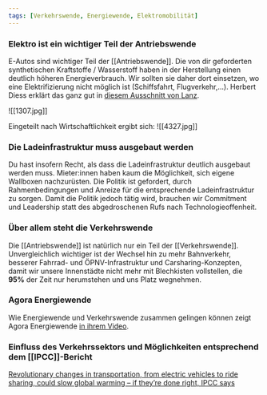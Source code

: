 ```yaml
---
tags: [Verkehrswende, Energiewende, Elektromobilität]
---
```

### Elektro ist ein wichtiger Teil der Antriebswende
E-Autos sind wichtiger Teil der [[Antriebswende]]. Die von dir geforderten synthetischen Kraftstoffe / Wasserstoff haben in der Herstellung einen deutlich höheren Energieverbrauch. Wir sollten sie daher dort einsetzen, wo eine Elektrifizierung nicht möglich ist (Schiffsfahrt, Flugverkehr,...). Herbert Diess erklärt das ganz gut in [diesem Ausschnitt von Lanz](https://twitter.com/NurderK/status/1420516148446105604?ref_src=twsrc%5Etfw%7Ctwcamp%5Etweetembed%7Ctwterm%5E1420516148446105604%7Ctwgr%5E%7Ctwcon%5Es1_&ref_url=https%3A%2F%2Fwww.mobiflip.de%2Fshortnews%2Fvolkswagen-herbert-diess-zerstoert-wasserstoff-argument%2F).

  ![[1307.jpg]]

Eingeteilt nach Wirtschaftlichkeit ergibt sich:
![[4327.jpg]]


### Die Ladeinfrastruktur muss ausgebaut werden
Du hast insofern Recht, als dass die Ladeinfrastruktur deutlich ausgebaut werden muss. Mieter:innen haben kaum die Möglichkeit, sich eigene Wallboxen nachzurüsten. Die Politik ist gefordert, durch Rahmenbedingungen und Anreize für die entsprechende Ladeinfrastruktur zu sorgen. Damit die Politik jedoch tätig wird, brauchen wir Commitment und Leadership statt des abgedroschenen Rufs nach Technologieoffenheit.

### Über allem steht die Verkehrswende
Die [[Antriebswende]] ist natürlich nur ein Teil der [[Verkehrswende]]. Unvergleichlich wichtiger ist der Wechsel hin zu mehr Bahnverkehr, besserer Fahrrad- und ÖPNV-Infrastruktur und Carsharing-Konzepten, damit wir unsere Innenstädte nicht mehr mit Blechkisten vollstellen, die **95%** der Zeit nur herumstehen und uns Platz wegnehmen.

### Agora Energiewende
Wie Energiewende und Verkehrswende zusammen gelingen können zeigt Agora Energiewende [in ihrem Video](https://www.youtube.com/watch?v=UixHyJO7zmg).

### Einfluss des Verkehrssektors und Möglichkeiten entsprechend dem [[IPCC]]-Bericht
[Revolutionary changes in transportation, from electric vehicles to ride sharing, could slow global warming – if they’re done right, IPCC says](https://theconversation.com/revolutionary-changes-in-transportation-from-electric-vehicles-to-ride-sharing-could-slow-global-warming-if-theyre-done-right-ipcc-says-179535)